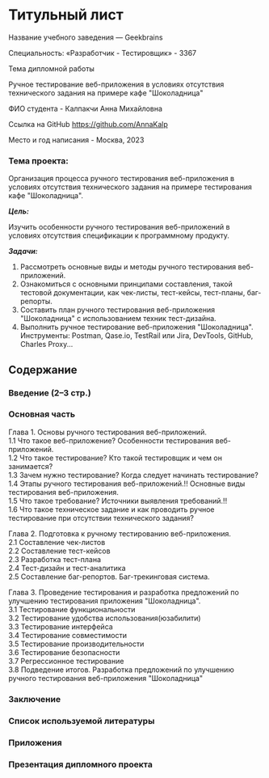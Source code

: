 # Титульный лист


 Название учебного заведения — Geekbrains

 Специальность: «Разработчик - Тестировщик» - 3367

 Тема дипломной работы

 Ручное тестирование веб-приложения в условиях отсутствия технического задания на примере кафе "Шоколадница"

 ФИО студента - Калпакчи Анна Михайловна

 Ссылка на GitHub
 https://github.com/AnnaKalp

 Место и год написания - Москва, 2023
### Тема проекта: 
Организация процесса ручного тестирования веб-приложения в условиях отсутствия технического задания на примере тестирования кафе "Шоколадница".

***Цель:***

Изучить особенности ручного тестирования веб-приложений в условиях отсутствия спецификации к программному продукту.

***Задачи:***

1.	Рассмотреть основные виды и методы ручного тестирования веб-приложений.
2.	Ознакомиться с основными принципами составления, такой тестовой документации, как чек-листы, тест-кейсы, тест-планы, баг-репорты.
3.	Составить план ручного тестирования веб-приложения "Шоколадница" с использованием техник тест-дизайна.
4.	Выполнить ручное тестирование веб-приложения "Шоколадница".
Инструменты: Postman, Qase.io, TestRail или Jira, DevTools, GitHub, Charles Proxy...
## Содержание
### Введение (2–3 стр.)
### Основная часть

Глава 1. Основы ручного тестирования веб-приложений.   
1.1 Что такое веб-приложение? Особенности тестирования веб-приложений.   
1.2 Что такое тестирование? Кто такой тестировщик и чем он занимается?   
1.3 Зачем нужно тестирование? Когда следует начинать тестирование?   
1.4 Этапы ручного тестирования веб-приложений.!! Основные виды тестирования веб-приложения.   
1.5 Что такое требование? Источники выявления требований.!!   
1.6 Что такое техническое задание и как проводить ручное тестирование при отсутствии технического задания?    

Глава 2. Подготовка к ручному тестированию веб-приложения.  
2.1 Составление чек-листов  
2.2 Составление тест-кейсов  
2.3 Разработка тест-плана  
2.4 Тест-дизайн и тест-аналитика  
2.5 Составление баг-репортов. Баг-трекинговая система.  

Глава 3. Проведение тестирования и разработка предложений по улучшению тестирования приложения "Шоколадница".  
3.1 Тестирование функциональности  
3.2 Тестирование удобства использования(юзабилити)  
3.3 Тестирование интерфейса  
3.4 Тестирование совместимости  
3.5 Тестирование производительности     
3.6 Тестирование безопасности  
3.7 Регрессионное тестирование  
3.8 Подведение итогов. Разработка предложений по улучшению ручного тестирования веб-приложения "Шоколадница"    
### Заключение   
### Список используемой литературы  
### Приложения
### Презентация дипломного проекта


